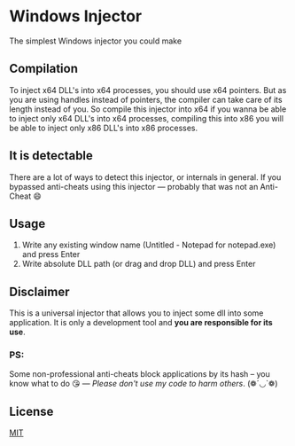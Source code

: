 ﻿# Windows Injector
The simplest Windows injector you could make
## Compilation
To inject x64 DLL's into x64 processes, you should use x64 pointers.
But as you are using handles instead of pointers, the compiler can take care of its length instead of you.
So compile this injector into x64 if you wanna be able to inject only x64 DLL's into x64 processes,
compiling this into x86 you will be able to inject only x86 DLL's into x86 processes.
## It is detectable
There are a lot of ways to detect this injector, or internals in general.
If you bypassed anti-cheats using this injector — probably that was not an Anti-Cheat 😄
## Usage
1) Write any existing window name (Untitled - Notepad for notepad.exe) and press Enter
2) Write absolute DLL path (or drag and drop DLL) and press Enter
## Disclaimer
This is a universal injector that allows you to inject some dll into some application.
It is only a development tool and **you are responsible for its use**.
### PS:
Some non-professional anti-cheats block applications by its hash – you know what to do 😘 —
*Please don't use my code to harm others*. (❁´◡`❁)
## License
[MIT](https://choosealicense.com/licenses/mit/)